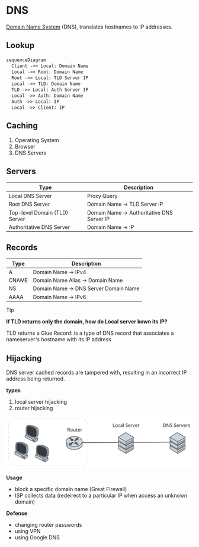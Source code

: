 # DNS

[Domain Name System](https://datatracker.ietf.org/doc/html/rfc1035) (DNS), translates hostnames to IP addresses.

## Lookup

```mermaid
sequenceDiagram
  Client ->> Local: Domain Name
  Local ->> Root: Domain Name
  Root ->> Local: TLD Server IP
  Local ->> TLD: Domain Name
  TLD ->> Local: Auth Server IP
  Local ->> Auth: Domain Name
  Auth ->> Local: IP
  Local ->> Client: IP
```

## Caching

1. Operating System
2. Browser
3. DNS Servers

## Servers

| Type                          | Description                                |
| ----------------------------- | ------------------------------------------ |
| Local DNS Server              | Proxy Query                                |
| Root DNS Server               | Domain Name -> TLD Server IP               |
| Top-level Domain (TLD) Server | Domain Name -> Authoritative DNS Server IP |
| Authoritative DNS Server      | Domain Name -> IP                          |

## Records

| Type  | Description                           |
| ----- | ------------------------------------- |
| A     | Domain Name -> IPv4                   |
| CNAME | Domain Name Alias -> Domain Name      |
| NS    | Domain Name -> DNS Server Domain Name |
| AAAA  | Domain Name -> IPv6                   |

> [!TIP]
>
> **If TLD returns only the domain, how do Local server kown its IP?**
>
> TLD returns a Glue Record: is a type of DNS record that associates a nameserver's hostname with its IP address

## Hijacking

DNS server cached records are tampered with, resulting in an incorrect IP address being returned.

**types**

1. local server hijacking
2. router hijacking

![hijacking](../imgs/network-dns-hijacking.svg)

**Usage**

- block a specific domain name (Great Firewall)
- ISP collects data (redeirect to a particular IP when access an unknown domain)

**Defense**

- changing router passwords
- using VPN
- using Google DNS
